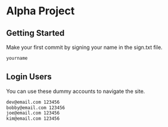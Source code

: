 # Alpha Project

## Getting Started
Make your first commit by signing your name in the sign.txt file.

```js
yourname
```

## Login Users
You can use these dummy accounts to navigate the site.

```sh
dev@email.com 123456
bobby@email.com 123456
joe@email.com 123456
kim@email.com 123456
```
